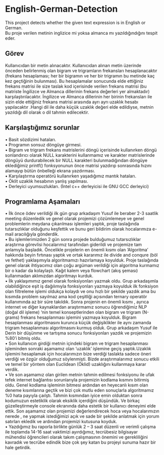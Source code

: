 # English-German-Detection
This project detects whether the given text expression is in English or German.
<br>
Bu proje verilen metinin inglizice mi yoksa almanca mı yazıldığındığını tespit eder.
<h2>Görev</h2>
Kullanıcıdan bir metin alınacaktır. Kullanıcıdan alınan metin üzerinde önceden belirlenmiş olan bigram ve trigramların frekansları hesaplanacaktır (frekans hesaplaması; her bir bigramın ve her bir trigramın bu metinde kaç kez geçtiğinin bulunması). Bu hesaplamalar sonucunda elde ettiğiniz frekans matrisi ile size taslak kod içerisinde verilen frekans matrisi (bu matriste İngilizce ve Almanca dillerinin frekans değerleri yer almaktadır) karşılaştırılacaktır. İngilizce ve Almanca dillerinin her birinin frekansları ile sizin elde ettiğiniz frekans matrisi arasında ayrı ayrı uzaklık hesabı yapılacaktır .Hangi dil ile daha küçük uzaklık değeri elde edildiyse, metnin yazıldığı dil olarak o dil tahmin edilecektir.

<h2>Karşılaştığımız sorunlar</h2>

•	Basit sözdizimi hataları.
<br>
•	Programın sonsuz döngüye girmesi.
<br>
•	Bigram ve trigram frekans matrislerini döngü içerisinde kullanırken döngü sonlandırıcı olarak NULL karakterini kullanmamız ve karakter matrislerinde döngüyü durdurabilecek bir NULL karakteri bulunmadığından döngüye eklediğimiz printf() fonksyonunun önce matrisi yazdırıp sonrasında hızını alamayıp bütün önbelleği ekrana yazdırması.
<br>
•	Karşılaştırma operatörü kullanırken yaşadığımız mantık hataları.
<br>
•	Öklit uzaklık hesabının yanlış yapılması.
<br>
•	Derleyici uyumsuzlukları. (İntel c++ derleyicisi ile GNU GCC derleyici)
<br>

<h2>Programlama Aşamaları</h2>

•	İlk önce ödev verildiği ilk gün grup arkadaşım Yusuf ile beraber 2-3 saatlik meeting düzenledik ve genel olarak projemizi çözümlemeye ve genel problemlerin meydana çıkarılması işlemleri yaptık,  proje taslağında tutarsızlıklar olduğunu keşfettik ve bunu geri bildirim olarak hocalarımıza e-mail aracılığıyla gönderdik.
<br>
•	Bu işlemlerimizden 2 gün sonra projede bulduğumuz tutarsızlıklar araştırma görevlisi hocalarımız tarafından giderildi ve projemize tam anlamıyla başladık. Öncelikle projelerin en önemli kısmı olan ‘Algoritma’ hakkında beyin fırtınası yaptık ve ortak kararımız ile  divide and conqure (böl ve fethet) yaklaşımıyla algoritmamızı hazırlamaya koyulduk. Proje taslağında genel olarak ihtiyacımız olan çoğu argüman verildiği için algoritma kurmamız bir o kadar da kolaylaştı. Kağıt kalem veya  flowchart (akış şeması) kullanmadan aklımızdan algoritmayı kurduk.
<br>
•	İlk yaklaşımımız genel olarak fonksiyonları yazmak oldu. Grup arkadaşımla olabildiğince eşit iş dağılımıyla fonksiyonları yazmaya koyulduk ilk fonksiyon olan filtreleme işlemi oldukça kolaydı ve onu hızlı bir şekilde yazdık ama bu kısımda problem sayılmaz ama kod çeşitliği açısından ternary operatör kullanımında az bir süre takıldık. Sonra projenin en önemli kısmı , ayrıca internet ve diğer kaynaklardan araştırmamız sonucu öğrendiğimiz NLP (doğal dil işleme) ‘nin temel konseptlerinden olan bigram ve trigram (N-grams) frekans hesaplanması işlemini yazmaya koyulduk. Bigram hesaplanması algoritmasını kurunca küçük değişiklikler ile aynı zamanda trigram hesaplanması algoritmasını kurmuş olduk. Grup arkadaşım Yusuf ile Derin bir düşünme ve tartışma sonucu fonksiyonları yazdık ve projemizin %80’i bitmiş oldu.
<br>
•	Son kullanıcın girdiği metnin içindeki bigram ve trigram hesaplanması işleminden sonraki aşamamız olan ‘uzaklık’ işlemine geçiş yaptık.Uzaklık işlemini hesaplamak için hocalarımızın bize verdiği taslakta sadece öneri verdiği ve özgür olduğumuz söylenmişti. Bizde araştırmalarımız sonucu etkili ve temel bir yöntem olan Euclidean (Öklid) uzaklığını kullanmaya karar verdik.
<br>
•	Ve son aşamamız olan girilen metnin tahmin edilmesi fonksiyonu ile ufak tefek internet bağlantısı sorunlarıyla projemizin kodlama kısmını bitirmiş oldu. Genel kodlama işleminin bitmesi ardından en heyecanlı kısım olan deneme kısımlarına geçtik ve bizi çok mutlu eden sonuçlarla algoritmamız %0 hata payıyla çaılştı. Tahmin kısmından iyice emin olduktan sonra kodumuzun estetiklik olarak eksiklik içerdiğini düşündük. Ve birkaç güzelleştirmeyle console ekranında daha estetik bir kullanıcı deneyimi elde ettik. Son aşamamız olan projemizi değerlendirecek hoca veya hocalarımızın nerede , ne yapmak istediğimizi açık ve sade bir şekilde anlatmak için yorum satırları ekledik ve ardından projemizi kutusuna koyduk.
<br>
•	Yazdığımız bu raporla birlikte günlük 2 – 3 saat düzenli ve verimli çalışma ile toplamda 14-16 saat vaktimizi ayırdığımız, tecrübesiz bilgisayar mühendisi öğrencileri olarak takım çalışmasının önemini ve gerekliliğini kavradık ve tecrübe edindik bize çok şey katan bu projeyi sunuma hazır bir hale getirdik.

